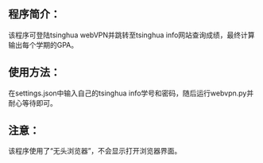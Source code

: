 ## 程序简介：
该程序可登陆tsinghua webVPN并跳转至tsinghua info网站查询成绩，最终计算输出每个学期的GPA。

## 使用方法：
在settings.json中输入自己的tsinghua info学号和密码，随后运行webvpn.py并耐心等待即可。

## 注意：
该程序使用了“无头浏览器”，不会显示打开浏览器界面。